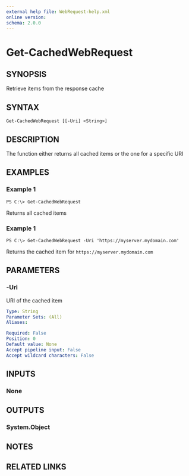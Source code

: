 ```yaml
---
external help file: WebRequest-help.xml
online version: 
schema: 2.0.0
---
```


# Get-CachedWebRequest

## SYNOPSIS
Retrieve items from the response cache

## SYNTAX

```
Get-CachedWebRequest [[-Uri] <String>]
```

## DESCRIPTION
The function either returns all cached items or the one for a specific URI

## EXAMPLES

### Example 1
```
PS C:\> Get-CachedWebRequest
```

Returns all cached items

### Example 1
```
PS C:\> Get-CachedWebRequest -Uri 'https://myserver.mydomain.com'
```

Returns the cached item for `https://myserver.mydomain.com`

## PARAMETERS

### -Uri
URI of the cached item

```yaml
Type: String
Parameter Sets: (All)
Aliases: 

Required: False
Position: 0
Default value: None
Accept pipeline input: False
Accept wildcard characters: False
```

## INPUTS

### None


## OUTPUTS

### System.Object

## NOTES

## RELATED LINKS


